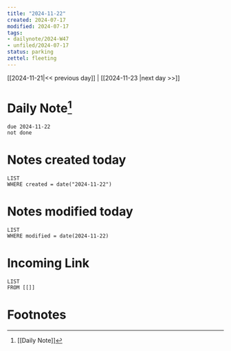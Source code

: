 ```yaml
---
title: "2024-11-22"
created: 2024-07-17
modified: 2024-07-17
tags:
- dailynote/2024-W47
- unfiled/2024-07-17
status: parking
zettel: fleeting
---
```


[[2024-11-21|<< previous day]] | [[2024-11-23 |next day >>]]

# Daily Note[^1]
```tasks
due 2024-11-22
not done
```
# Notes created today
```dataview
LIST
WHERE created = date("2024-11-22")
```
# Notes modified today
```dataview
LIST
WHERE modified = date(2024-11-22)
```
# Incoming Link
```dataview
LIST
FROM [[]]
```
# Footnotes

[^1]: [[Daily Note]]
